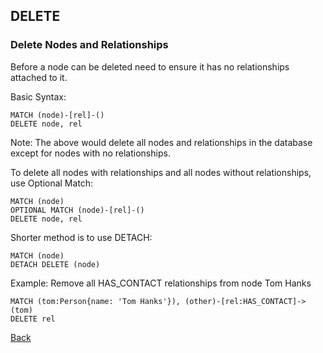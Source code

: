## DELETE

### Delete Nodes and Relationships

Before a node can be deleted need to ensure it has no relationships attached to it.  

Basic Syntax:
```
MATCH (node)-[rel]-()
DELETE node, rel
```
Note: The above would delete all nodes and relationships in the database except for nodes with no relationships.  

To delete all nodes with relationships and all nodes without relationships, use Optional Match:
```
MATCH (node)
OPTIONAL MATCH (node)-[rel]-()
DELETE node, rel
```

Shorter method is to use DETACH:
```
MATCH (node)
DETACH DELETE (node)
```

Example: Remove all HAS_CONTACT relationships from node Tom Hanks
```
MATCH (tom:Person{name: 'Tom Hanks'}), (other)-[rel:HAS_CONTACT]->(tom)
DELETE rel
```

[Back](../README.md)